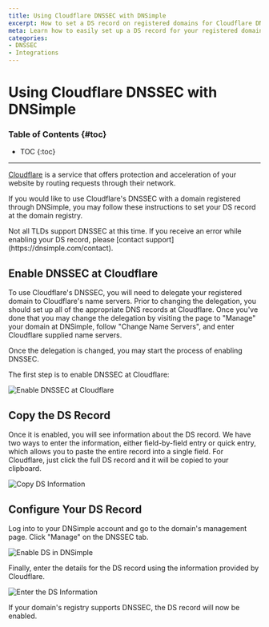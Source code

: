 ```yaml
---
title: Using Cloudflare DNSSEC with DNSimple
excerpt: How to set a DS record on registered domains for Cloudflare DNSSEC.
meta: Learn how to easily set up a DS record for your registered domains using Cloudflare DNSSEC to enhance security and ensure proper domain validation.
categories:
- DNSSEC
- Integrations
---
```


# Using Cloudflare DNSSEC with DNSimple

### Table of Contents {#toc}

* TOC
{:toc}

---

[Cloudflare](https://www.cloudflare.com/) is a service that offers protection and acceleration of your website by routing requests through their network.

If you would like to use Cloudflare's DNSSEC with a domain registered through DNSimple, you may follow these instructions to set your DS record at the domain registry.

<info>
Not all TLDs support DNSSEC at this time. If you receive an error while enabling your DS record, please [contact support](https://dnsimple.com/contact).
</info>

## Enable DNSSEC at Cloudflare

To use Cloudflare's DNSSEC, you will need to delegate your registered domain to Cloudflare's name servers. Prior to changing the delegation, you should set up all of the appropriate DNS records at Cloudflare. Once you've done that you may change the delegation by visiting the page to "Manage" your domain at DNSimple, follow "Change Name Servers", and enter Cloudflare supplied name servers.

Once the delegation is changed, you may start the process of enabling DNSSEC.

The first step is to enable DNSSEC at Cloudflare:

![Enable DNSSEC at Cloudflare](/files/cloudflare-dnssec-step1.png)

## Copy the DS Record

Once it is enabled, you will see information about the DS record. We have two ways to enter the information, either field-by-field entry or quick entry, which allows you to paste the entire record into a single field. For Cloudflare, just click the full DS record and it will be copied to your clipboard.

![Copy DS Information](/files/cloudflare-dnssec-step2.png)

## Configure Your DS Record

Log into to your DNSimple account and go to the domain's management page. Click "Manage" on the DNSSEC tab.

![Enable DS in DNSimple](/files/dnssec-tab.png)

Finally, enter the details for the DS record using the information provided by Cloudflare.

![Enter the DS Information](/files/dnssec-add-ds-ds-data.png)

If your domain's registry supports DNSSEC, the DS record will now be enabled.
